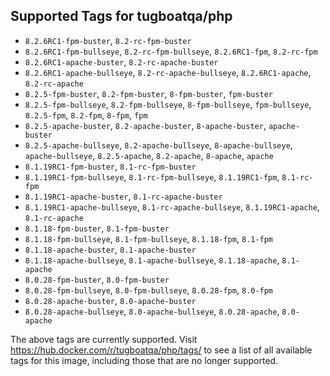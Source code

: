## Supported Tags for tugboatqa/php

* `8.2.6RC1-fpm-buster`, `8.2-rc-fpm-buster`
* `8.2.6RC1-fpm-bullseye`, `8.2-rc-fpm-bullseye`, `8.2.6RC1-fpm`, `8.2-rc-fpm`
* `8.2.6RC1-apache-buster`, `8.2-rc-apache-buster`
* `8.2.6RC1-apache-bullseye`, `8.2-rc-apache-bullseye`, `8.2.6RC1-apache`, `8.2-rc-apache`
* `8.2.5-fpm-buster`, `8.2-fpm-buster`, `8-fpm-buster`, `fpm-buster`
* `8.2.5-fpm-bullseye`, `8.2-fpm-bullseye`, `8-fpm-bullseye`, `fpm-bullseye`, `8.2.5-fpm`, `8.2-fpm`, `8-fpm`, `fpm`
* `8.2.5-apache-buster`, `8.2-apache-buster`, `8-apache-buster`, `apache-buster`
* `8.2.5-apache-bullseye`, `8.2-apache-bullseye`, `8-apache-bullseye`, `apache-bullseye`, `8.2.5-apache`, `8.2-apache`, `8-apache`, `apache`
* `8.1.19RC1-fpm-buster`, `8.1-rc-fpm-buster`
* `8.1.19RC1-fpm-bullseye`, `8.1-rc-fpm-bullseye`, `8.1.19RC1-fpm`, `8.1-rc-fpm`
* `8.1.19RC1-apache-buster`, `8.1-rc-apache-buster`
* `8.1.19RC1-apache-bullseye`, `8.1-rc-apache-bullseye`, `8.1.19RC1-apache`, `8.1-rc-apache`
* `8.1.18-fpm-buster`, `8.1-fpm-buster`
* `8.1.18-fpm-bullseye`, `8.1-fpm-bullseye`, `8.1.18-fpm`, `8.1-fpm`
* `8.1.18-apache-buster`, `8.1-apache-buster`
* `8.1.18-apache-bullseye`, `8.1-apache-bullseye`, `8.1.18-apache`, `8.1-apache`
* `8.0.28-fpm-buster`, `8.0-fpm-buster`
* `8.0.28-fpm-bullseye`, `8.0-fpm-bullseye`, `8.0.28-fpm`, `8.0-fpm`
* `8.0.28-apache-buster`, `8.0-apache-buster`
* `8.0.28-apache-bullseye`, `8.0-apache-bullseye`, `8.0.28-apache`, `8.0-apache`

The above tags are currently supported. Visit https://hub.docker.com/r/tugboatqa/php/tags/ to see a list of all available tags for this image, including those that are no longer supported.
